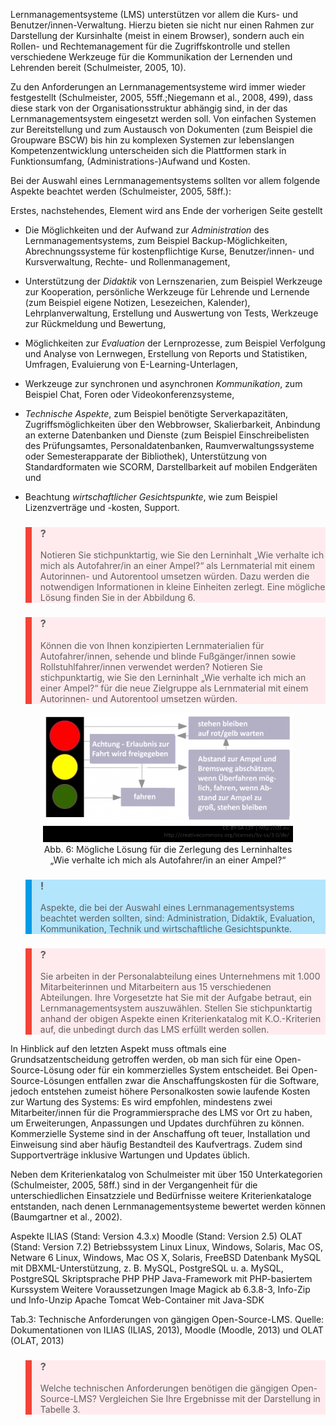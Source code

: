 <!-- filename: 04_Lernmanagementsysteme_Lernende_und_Kurse_verwalten.md -->
<!-- title: Lernmanagementsysteme: Lernende und Kurse verwalten -->

Lernmanagementsysteme (LMS) unterstützen vor allem die Kurs- und Benutzer/innen-Verwaltung. Hierzu bieten sie nicht nur einen Rahmen zur Darstellung der Kursinhalte (meist in einem Browser), sondern auch ein Rollen- und Rechtemanagement für die Zugriffskontrolle und stellen verschiedene Werkzeuge für die Kommunikation der Lernenden und Lehrenden bereit (Schulmeister, 2005, 10).

Zu den Anforderungen an Lernmanagementsysteme wird immer wieder festgestellt (Schulmeister, 2005, 55ff.;Niegemann et al., 2008, 499), dass diese stark von der Organisationsstruktur abhängig sind, in der das Lernmanagementsystem eingesetzt werden soll. Von einfachen Systemen zur Bereitstellung und zum Austausch von Dokumenten (zum Beispiel die Groupware BSCW) bis hin zu komplexen Systemen zur lebenslangen Kompetenzentwicklung unterscheiden sich die Plattformen stark in Funktionsumfang, (Administrations-)Aufwand und Kosten.

Bei der Auswahl eines Lernmanagementsystems sollten vor allem folgende Aspekte beachtet werden (Schulmeister, 2005, 58ff.):

Erstes, nachstehendes, Element wird ans Ende der vorherigen Seite gestellt

- Die Möglichkeiten und der Aufwand zur *Administration* des Lernmanagementsystems, zum Beispiel Backup-Möglichkeiten, Abrechnungssysteme für kostenpflichtige Kurse, Benutzer/innen- und Kursverwaltung, Rechte- und Rollenmanagement,
- Unterstützung der *Didaktik* von Lernszenarien, zum Beispiel Werkzeuge zur Kooperation, persönliche Werkzeuge für Lehrende und Lernende (zum Beispiel eigene Notizen, Lesezeichen, Kalender), Lehrplanverwaltung, Erstellung und Auswertung von Tests, Werkzeuge zur Rückmeldung und Bewertung,

- Möglichkeiten zur *Evaluation* der Lernprozesse, zum Beispiel Verfolgung und Analyse von Lernwegen, Erstellung von Reports und Statistiken, Umfragen, Evaluierung von E-Learning-Unterlagen,
- Werkzeuge zur synchronen und asynchronen *Kommunikation*, zum Beispiel Chat, Foren oder Videokonferenzsysteme,
- *Technische Aspekte*, zum Beispiel benötigte Serverkapazitäten, Zugriffsmöglichkeiten über den Webbrowser, Skalierbarkeit, Anbindung an externe Datenbanken und Dienste (zum Beispiel Einschreibelisten des Prüfungsamtes, Personaldatenbanken, Raumverwaltungssysteme oder Semesterapparate der Bibliothek), Unterstützung von Standardformaten wie SCORM, Darstellbarkeit auf mobilen Endgeräten und
- Beachtung *wirtschaftlicher Gesichtspunkte*, wie zum Beispiel Lizenzverträge und -kosten, Support.

<blockquote style="background: #FFEBEE; border-left: 10px solid #F44336">

### ?

Notieren Sie stichpunktartig, wie Sie den Lerninhalt „Wie verhalte ich mich als Autofahrer/in an einer Ampel?“ als Lernmaterial mit einem Autorinnen- und Autorentool umsetzen würden. Dazu werden die notwendigen Informationen in kleine Einheiten zerlegt. Eine mögliche Lösung finden Sie in der Abbildung 6.

</blockquote>

<blockquote style="background: #FFEBEE; border-left: 10px solid #F44336">

### ?

Können die von Ihnen konzipierten Lernmaterialien für Autofahrer/innen, sehende und blinde Fußgänger/innen sowie Rollstuhlfahrer/innen verwendet werden? Notieren Sie stichpunktartig, wie Sie den Lerninhalt „Wie verhalte ich mich an einer Ampel?“ für die neue Zielgruppe als Lernmaterial mit einem Autorinnen- und Autorentool umsetzen würden.

</blockquote>

<center><figure>
  <img src="img/6_Mögliche_Lösung_für_die_Zerlegung_des_Lerninhaltes_Wie_verhalte_ich_mich_als_Aut.png" alt="Abb. 6: Mögliche Lösung für die Zerlegung des Lerninhaltes „Wie verhalte ich mich als Autofahrer/in an einer Ampel?“">
  <figcaption>Abb. 6: Mögliche Lösung für die Zerlegung des Lerninhaltes „Wie verhalte ich mich als Autofahrer/in an einer Ampel?“</figcaption>
</figure></center>


<blockquote style="background: #B3E5FC; border-left: 10px solid #039BE5">

### !

Aspekte, die bei der Auswahl eines Lernmanagementsystems beachtet werden sollten, sind: Administration, Didaktik, Evaluation, Kommunikation, Technik und wirtschaftliche Gesichtspunkte.

</blockquote>

<blockquote style="background: #FFEBEE; border-left: 10px solid #F44336">

### ?

Sie arbeiten in der Personalabteilung eines Unternehmens mit 1.000 Mitarbeiterinnen und Mitarbeitern aus 15 verschiedenen Abteilungen. Ihre Vorgesetzte hat Sie mit der Aufgabe betraut, ein Lernmanagementsystem auszuwählen. Stellen Sie stichpunktartig anhand der obigen Aspekte einen Kriterienkatalog mit K.O.-Kriterien auf, die unbedingt durch das LMS erfüllt werden sollen.

</blockquote>

In Hinblick auf den letzten Aspekt muss oftmals eine Grundsatzentscheidung getroffen werden, ob man sich für eine Open-Source-Lösung oder für ein kommerzielles System entscheidet. Bei Open-Source-Lösungen entfallen zwar die Anschaffungskosten für die Software, jedoch entstehen zumeist höhere Personalkosten sowie laufende Kosten zur Wartung des Systems: Es wird empfohlen, mindestens zwei Mitarbeiter/innen für die Programmiersprache des LMS vor Ort zu haben, um Erweiterungen, Anpassungen und Updates durchführen zu können. Kommerzielle Systeme sind in der Anschaffung oft teuer, Installation und Einweisung sind aber häufig Bestandteil des Kaufvertrags. Zudem sind Supportverträge inklusive Wartungen und Updates üblich.

Neben dem Kriterienkatalog von Schulmeister mit über 150 Unterkategorien (Schulmeister, 2005, 58ff.) sind in der Vergangenheit für die unterschiedlichen Einsatzziele und Bedürfnisse weitere Kriterienkataloge entstanden, nach denen Lernmanagementsysteme bewertet werden können (Baumgartner et al., 2002).

Aspekte ILIAS (Stand: Version 4.3.x) Moodle (Stand: Version 2.5) OLAT (Stand: Version 7.2) Betriebssystem Linux Linux, Windows, Solaris, Mac OS, Netware 6 Linux, Windows, Mac OS X, Solaris, FreeBSD Datenbank MySQL mit DBXML-Unterstützung, z. B. MySQL, PostgreSQL u. a. MySQL, PostgreSQL Skriptsprache PHP PHP Java-Framework mit PHP-basiertem Kurssystem Weitere Voraussetzungen Image Magick ab 6.3.8-3, Info-Zip und Info-Unzip Apache Tomcat Web-Container mit Java-SDK

</blockquote>

Tab.3: Technische Anforderungen von gängigen Open-Source-LMS. Quelle: Dokumentationen von ILIAS (ILIAS, 2013), Moodle (Moodle, 2013) und OLAT (OLAT, 2013)

<blockquote style="background: #FFEBEE; border-left: 10px solid #F44336">

### ?

Welche technischen Anforderungen benötigen die gängigen Open-Source-LMS? Vergleichen Sie Ihre Ergebnisse mit der Darstellung in Tabelle 3.

</blockquote>

